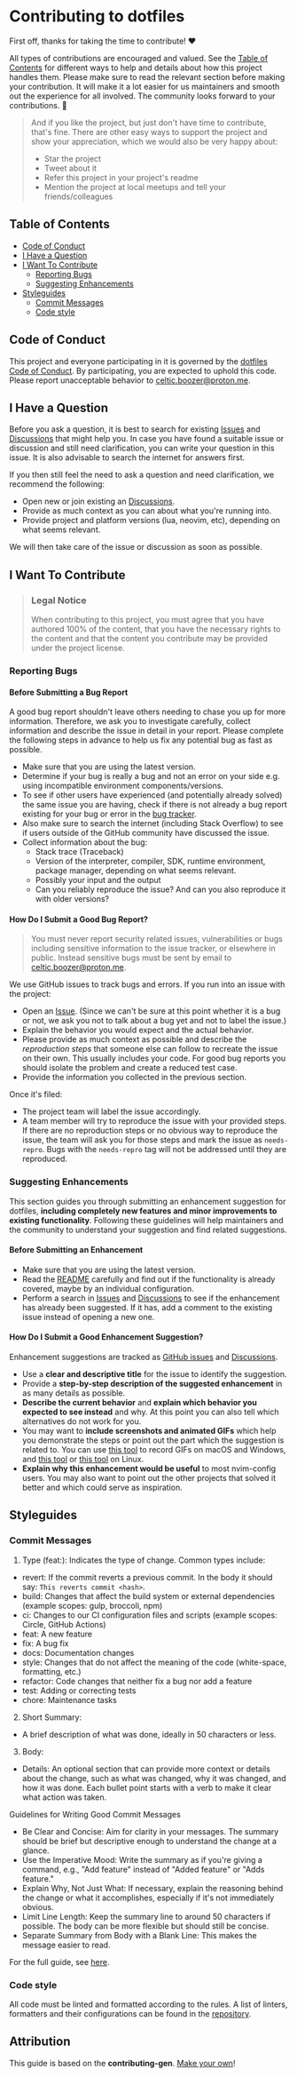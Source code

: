# Contributing to dotfiles

First off, thanks for taking the time to contribute! ❤️

All types of contributions are encouraged and valued.
See the [Table of Contents](#table-of-contents) for different ways to help
and details about how this project handles them. Please make sure to read the
relevant section before making your contribution. It will make it a lot easier
for us maintainers and smooth out the experience for all involved. The
community looks forward to your contributions. 🎉

> And if you like the project, but just don't have time to contribute, that's
  fine. There are other easy ways to support the project and show your
  appreciation, which we would also be very happy about:
>
> - Star the project
> - Tweet about it
> - Refer this project in your project's readme
> - Mention the project at local meetups and tell your friends/colleagues

## Table of Contents

- [Code of Conduct](#code-of-conduct)
- [I Have a Question](#i-have-a-question)
- [I Want To Contribute](#i-want-to-contribute)
  - [Reporting Bugs](#reporting-bugs)
  - [Suggesting Enhancements](#suggesting-enhancements)
- [Styleguides](#styleguides)
  - [Commit Messages](#commit-messages)
  - [Code style](#code-style)

## Code of Conduct

This project and everyone participating in it is governed by the
[dotfiles Code of Conduct](https://github.com/CelticBoozer/dotfiles/blob/master/.github/CODE_OF_CONDUCT.md).
By participating, you are expected to uphold this code. Please report
unacceptable behavior to <celtic.boozer@proton.me>.

## I Have a Question

Before you ask a question, it is best to search for existing [Issues](https://github.com/CelticBoozer/dotfiles/issues)
and [Discussions](https://github.com/CelticBoozer/dotfiles/discussions)
that might help you. In case you have found a suitable issue or discussion and
still need clarification, you can write your question in this issue. It is also
advisable to search the internet for answers first.

If you then still feel the need to ask a question and need clarification, we
recommend the following:

- Open new or join existing an [Discussions](https://github.com/CelticBoozer/dotfiles/discussions).
- Provide as much context as you can about what you're running into.
- Provide project and platform versions (lua, neovim, etc), depending on what
  seems relevant.

We will then take care of the issue or discussion as soon as possible.

## I Want To Contribute

> ### Legal Notice
>
> When contributing to this project, you must agree that you have authored 100%
  of the content, that you have the necessary rights to the content and that the
  content you contribute may be provided under the project license.

### Reporting Bugs

#### Before Submitting a Bug Report

A good bug report shouldn't leave others needing to chase you up for more
information. Therefore, we ask you to investigate carefully, collect information
and describe the issue in detail in your report. Please complete the following
steps in advance to help us fix any potential bug as fast as possible.

- Make sure that you are using the latest version.
- Determine if your bug is really a bug and not an error on your side e.g. using
  incompatible environment components/versions.
- To see if other users have experienced (and potentially already solved) the same
  issue you are having, check if there is not already a bug report existing for
  your bug or error in the [bug tracker](https://github.com/CelticBoozer/dotfiles/issues?q=label%3Abug).
- Also make sure to search the internet (including Stack Overflow) to see if users
  outside of the GitHub community have discussed the issue.
- Collect information about the bug:
  - Stack trace (Traceback)
  - Version of the interpreter, compiler, SDK, runtime environment, package
    manager, depending on what seems relevant.
  - Possibly your input and the output
  - Can you reliably reproduce the issue? And can you also reproduce it with
    older versions?

#### How Do I Submit a Good Bug Report?

> You must never report security related issues, vulnerabilities or bugs including
  sensitive information to the issue tracker, or elsewhere in public. Instead
  sensitive bugs must be sent by email to <celtic.boozer@proton.me>.

We use GitHub issues to track bugs and errors. If you run into an issue with
the project:

- Open an [Issue](https://github.com/CelticBoozer/dotfiles/issues/new).
  (Since we can't be sure at this point whether it is a bug or not, we ask
  you not to talk about a bug yet and not to label the issue.)
- Explain the behavior you would expect and the actual behavior.
- Please provide as much context as possible and describe the *reproduction steps*
  that someone else can follow to recreate the issue on their own. This usually
  includes your code. For good bug reports you should isolate the problem and
  create a reduced test case.
- Provide the information you collected in the previous section.

Once it's filed:

- The project team will label the issue accordingly.
- A team member will try to reproduce the issue with your provided steps. If
  there are no reproduction steps or no obvious way to reproduce the issue, the
  team will ask you for those steps and mark the issue as `needs-repro`. Bugs
  with the `needs-repro` tag will not be addressed until they are reproduced.

### Suggesting Enhancements

This section guides you through submitting an enhancement suggestion for
dotfiles, **including completely new features and minor improvements to
existing functionality**. Following these guidelines will help maintainers
and the community to understand your suggestion and find related suggestions.

#### Before Submitting an Enhancement

- Make sure that you are using the latest version.
- Read the [README](https://github.com/CelticBoozer/dotfiles/blob/master/.github/README.md)
  carefully and find out if the functionality is already covered, maybe by an
  individual configuration.
- Perform a search in [Issues](https://github.com/CelticBoozer/dotfiles/issues)
  and [Discussions](https://github.com/CelticBoozer/dotfiles/discussions)
  to see if the enhancement has already been suggested. If it has, add a comment
  to the existing issue instead of opening a new one.

#### How Do I Submit a Good Enhancement Suggestion?

Enhancement suggestions are tracked as [GitHub issues](https://github.com/CelticBoozer/dotfiles/issues)
and [Discussions](https://github.com/CelticBoozer/dotfiles/discussions).

- Use a **clear and descriptive title** for the issue to identify the suggestion.
- Provide a **step-by-step description of the suggested enhancement** in as
  many details as possible.
- **Describe the current behavior** and **explain which behavior you expected
  to see instead** and why. At this point you can also tell which alternatives
  do not work for you.
- You may want to **include screenshots and animated GIFs** which help you
  demonstrate the steps or point out the part which the suggestion is related
  to. You can use [this tool](https://www.cockos.com/licecap/) to record GIFs
  on macOS and Windows, and [this tool](https://github.com/colinkeenan/silentcast)
  or [this tool](https://github.com/GNOME/byzanz) on Linux.
- **Explain why this enhancement would be useful** to most nvim-config users.
  You may also want to point out the other projects that solved it better and
  which could serve as inspiration.

## Styleguides

### Commit Messages

1. Type (feat:): Indicates the type of change. Common types include:

- revert: If the commit reverts a previous commit. In the body it should say:
  `This reverts commit <hash>`.
- build: Changes that affect the build system or external dependencies (example
  scopes: gulp, broccoli, npm)
- ci: Changes to our CI configuration files and scripts (example scopes: Circle,
  GitHub Actions)
- feat: A new feature
- fix: A bug fix
- docs: Documentation changes
- style: Changes that do not affect the meaning of the code (white-space,
  formatting, etc.)
- refactor: Code changes that neither fix a bug nor add a feature
- test: Adding or correcting tests
- chore: Maintenance tasks

<!-- markdownlint-disable-next-line MD029 -->
2. Short Summary:

- A brief description of what was done, ideally in 50 characters or less.

<!-- markdownlint-disable-next-line MD029 -->
3. Body:

- Details: An optional section that can provide more context or details
  about the change, such as what was changed, why it was changed, and how
  it was done. Each bullet point starts with a verb to make it clear what
  action was taken.

Guidelines for Writing Good Commit Messages

- Be Clear and Concise: Aim for clarity in your messages. The summary should
  be brief but descriptive enough to understand the change at a glance.
- Use the Imperative Mood: Write the summary as if you're giving a command,
  e.g., "Add feature" instead of "Added feature" or "Adds feature."
- Explain Why, Not Just What: If necessary, explain the reasoning behind the
  change or what it accomplishes, especially if it's not immediately obvious.
- Limit Line Length: Keep the summary line to around 50 characters if
  possible. The body can be more flexible but should still be concise.
- Separate Summary from Body with a Blank Line: This makes the message
  easier to read.

For the full guide, see [here](https://www.conventionalcommits.org/en/v1.0.0/).

### Code style

All code must be linted and formatted according to the rules. A list of linters,
formatters and their configurations can be found in the [repository](https://github.com/CelticBoozer/lint-format-config).

## Attribution

This guide is based on the **contributing-gen**. [Make your own](https://github.com/bttger/contributing-gen)!
